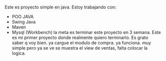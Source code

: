 Este es proyecto simple en java.
Estoy trabajando con:
- POO JAVA
- Swing Java
- Maven
- Mysql (Workbench)
la meta es terminar este proyecto en 3 semana.
Este es mi primer proyecto donde realmente quiero terminarlo.
Es grato saber q voy bien.
ya cargue el modulo de compra. ya funciona.
muy simple pero ya se ve
se muestra el view de ventas, falta colocar la logica.
